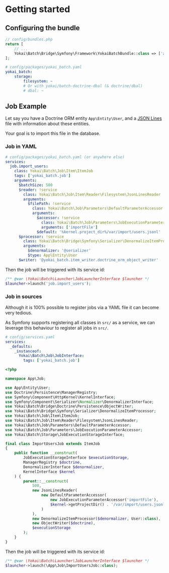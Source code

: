 # Getting started

## Configuring the bundle

```php
// config/bundles.php
return [
    // ...
    Yokai\Batch\Bridge\Symfony\Framework\YokaiBatchBundle::class => ['all' => true],
];
```

```yaml
# config/packages/yokai_batch.yaml
yokai_batch:
    storage:
        filesystem: ~
        # Or with yokai/batch-doctrine-dbal (& doctrine/dbal)
        # dbal: ~
```

## Job Example

Let say you have a Doctrine ORM entity `App\Entity\User`,
and a [JSON Lines](https://jsonlines.org/) file with information about these entities.

Your goal is to import this file in the database.

### Job in YAML

```yaml
# config/packages/yokai_batch.yaml (or anywhere else)
services:
  job.import_users:
    class: Yokai\Batch\Job\Item\ItemJob
    tags: ['yokai_batch.job']
    arguments:
      $batchSize: 500
      $reader: !service
        class: Yokai\Batch\Job\Item\Reader\Filesystem\JsonLinesReader
        arguments:
          $filePath: !service
            class: Yokai\Batch\Job\Parameters\DefaultParameterAccessor
            arguments:
              $accessor: !service
                class: Yokai\Batch\Job\Parameters\JobExecutionParameterAccessor
                arguments: ['importFile']
              $default: '%kernel.project_dir%/var/import/users.jsonl'
      $processor: !service
        class: Yokai\Batch\Bridge\Symfony\Serializer\DenormalizeItemProcessor
        arguments:
          $denormalizer: '@serializer'
          $type: App\Entity\User
      $writer: '@yokai_batch.item_writer.doctrine_orm_object_writer'
```

Then the job will be triggered with its service id:

```php
/** @var \Yokai\Batch\Launcher\JobLauncherInterface $launcher */
$launcher->launch('job.import_users');
```

### Job in sources

Although it is 100% possible to register jobs via a YAML file it can become very tedious.

As Symfony supports registering all classes in `src/` as a service,
we can leverage this behaviour to register all jobs in `src/`.

```yaml
# config/services.yaml
services:
  _defaults:
    _instanceof:
      Yokai\Batch\Job\JobInterface:
        tags: ['yokai_batch.job']
```

```php
<?php

namespace App\Job;

use App\Entity\User;
use Doctrine\Persistence\ManagerRegistry;
use Symfony\Component\HttpKernel\KernelInterface;
use Symfony\Component\Serializer\Normalizer\DenormalizerInterface;
use Yokai\Batch\Bridge\Doctrine\Persistence\ObjectWriter;
use Yokai\Batch\Bridge\Symfony\Serializer\DenormalizeItemProcessor;
use Yokai\Batch\Job\Item\ItemJob;
use Yokai\Batch\Job\Item\Reader\Filesystem\JsonLinesReader;
use Yokai\Batch\Job\Parameters\DefaultParameterAccessor;
use Yokai\Batch\Job\Parameters\JobExecutionParameterAccessor;
use Yokai\Batch\Storage\JobExecutionStorageInterface;

final class ImportUsersJob extends ItemJob
{
    public function __construct(
        JobExecutionStorageInterface $executionStorage,
        ManagerRegistry $doctrine,
        DenormalizerInterface $denormalizer,
        KernelInterface $kernel
    ) {
        parent::__construct(
            500,
            new JsonLinesReader(
                new DefaultParameterAccessor(
                    new JobExecutionParameterAccessor('importFile'),
                    $kernel->getProjectDir() . '/var/import/users.jsonl'
                )
            ),
            new DenormalizeItemProcessor($denormalizer, User::class),
            new ObjectWriter($doctrine),
            $executionStorage
        );
    }
}
```

Then the job will be triggered with its service id:

```php
/** @var \Yokai\Batch\Launcher\JobLauncherInterface $launcher */
$launcher->launch(\App\Job\ImportUsersJob::class);
```

